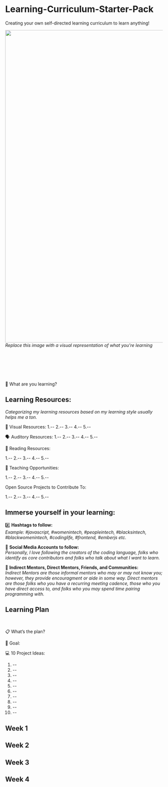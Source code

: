 # Learning-Curriculum-Starter-Pack
Creating your own self-directed learning curriculum to learn anything!

<img src="https://user-images.githubusercontent.com/7072856/112834525-18149c80-9066-11eb-8451-e224d1bbc5f4.png" width=1000 />
<i>Replace this image with a visual representation of what you're learning</i>


<p>&nbsp;</p>
<p>&nbsp;</p>
<p>&nbsp;</p>

🤔 What are you learning?


## Learning Resources:
<i> Categorizing my learning resources based on my learning style usually helps me a ton. </i>



👀 Visual Resources:
1.--
2.--
3.--
4.--
5.--

🗣 Auditory Resources: 
1.--
2.--
3.--
4.--
5.--

📖 Reading Resources:

1.--
2.--
3.--
4.--
5.--

📝 Teaching Opportunities:

1.--
2.--
3.--
4.--
5.--

Open Source Projects to Contribute To:

1.--
2.--
3.--
4.--
5.--


## Immerse yourself in your learning:

#️⃣ <b>Hashtags to follow:</b>
<br />
<i>Example: #javascript, #womenintech, #peopleintech, #blacksintech, #blackwomenintech, #codinglife, #frontend, #emberjs etc.</i>

👤 <b>Social Media Accounts to follow:</b>
<br />
<i>Personally, I love following the creators of the coding language, folks who identify as core contributors and folks who talk about what I want to learn. </i>

👥 <b>Indirect Mentors, Direct Mentors, Friends, and Communities:</b>
<br />
<i>Indirect Mentors are those informal mentors who may or may not know you; however, they provide encouragment or aide in some way. Direct mentors are those folks who you have a recurring meeting cadence, those who you have direct access to, and folks who you may spend time pairing programming with.</i>


## Learning Plan
<p>&nbsp;</p>
📋 What’s the plan? 


🎯 Goal:


💻 10 Project Ideas:


1. --
2. --
3. --
4. --
5. --
6. --
7. --
8. --
9. --
10. --


Week 1
----------
Week 2
----------
Week 3
----------
Week 4
----------


